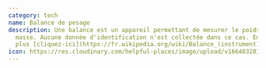 ```yaml
---
category: tech
name: Balance de pesage
description: Une balance est un appareil permettant de mesurer le poids ou la
  masse. Aucune donnée d'identification n'est collectée dans ce cas. En savoir
  plus [cliquez-ici](https://fr.wikipedia.org/wiki/Balance_(instrument))
icon: https://res.cloudinary.com/helpful-places/image/upload/v1664832814/dtpr-icons/tech/weight_wz5wv8.svg
---
```

